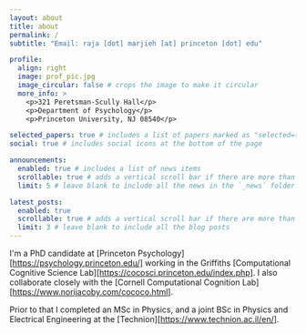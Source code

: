 ```yaml
---
layout: about
title: about
permalink: /
subtitle: "Email: raja [dot] marjieh [at] princeton [dot] edu"

profile:
  align: right
  image: prof_pic.jpg
  image_circular: false # crops the image to make it circular
  more_info: >
    <p>321 Peretsman-Scully Hall</p>
    <p>Department of Psychology</p>
    <p>Princeton University, NJ 08540</p>

selected_papers: true # includes a list of papers marked as "selected={true}"
social: true # includes social icons at the bottom of the page

announcements:
  enabled: true # includes a list of news items
  scrollable: true # adds a vertical scroll bar if there are more than 3 news items
  limit: 5 # leave blank to include all the news in the `_news` folder

latest_posts:
  enabled: true
  scrollable: true # adds a vertical scroll bar if there are more than 3 new posts items
  limit: 3 # leave blank to include all the blog posts
---
```


I'm a PhD candidate at [Princeton Psychology][https://psychology.princeton.edu/] working in the Griffiths [Computational Cognitive Science Lab][https://cocosci.princeton.edu/index.php]. I also collaborate closely with the [Cornell Computational Cognition Lab][https://www.norijacoby.com/cococo.html].

Prior to that I completed an MSc in Physics, and a joint BSc in Physics and Electrical Engineering at the [Technion][https://www.technion.ac.il/en/].
